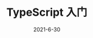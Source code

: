 ---
title: TypeScript 入门
date: 2021-6-30
cover: http://lorempixel.com/400/200/transport
tags:
 - TypeScript
categories:
 - TypeScript
---